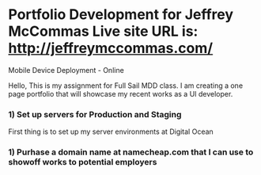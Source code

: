 Portfolio Development for Jeffrey McCommas
Live site URL is: http://jeffreymccommas.com/
===

Mobile Device Deployment - Online

Hello,
This is my assignment for Full Sail MDD class. I am creating a one page portfolio that will showcase my recent works as a UI developer.

<h3>1) Set up servers for Production and Staging</h3>
First thing is to set up my server environments at Digital Ocean
<h3>1) Purhase a domain name at namecheap.com that I can use to showoff works to potential employers</h3>

